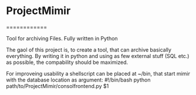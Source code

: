 # ProjectMimir
============

Tool for archiving Files. Fully written in Python

The gaol of this project is, to create a tool, that can archive basically everything. By writing it in python and using as few external stuff (SQL etc.) as possible, the compability should be maximized.

For improveing usability a shellscript can be placed at ~/bin, that start mimir with the database location as argument:
    #!/bin/bash
    python path/to/ProjectMimir/consolfrontend.py $1

